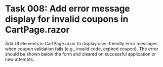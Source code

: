 # Task 008: Add error message display for invalid coupons in CartPage.razor

Add UI elements in CartPage.razor to display user-friendly error messages when coupon validation fails (e.g., invalid code, expired coupon). The error should be shown below the form and cleared on successful application or new attempts.